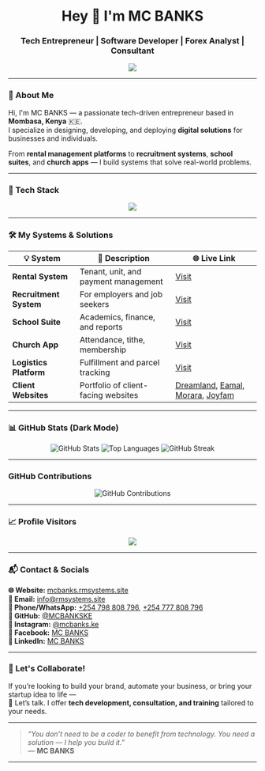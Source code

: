 

<h1 align="center">Hey 👋 I'm MC BANKS</h1>
<h3 align="center">Tech Entrepreneur | Software Developer | Forex Analyst | Consultant</h3>

<p align="center">
  <img src="https://readme-typing-svg.herokuapp.com?font=Fira+Code&size=22&duration=3000&pause=1000&color=00FFF0&center=true&vCenter=true&width=435&lines=Creating+Real+World+Systems.;Forex+Leaner+and+Trader.;Travel+Consultant.;Upcoming+Mentor.;Empowering+Startups+with+Technolojia."
  />
</p>

---

### 🧠 About Me

Hi, I'm MC BANKS — a passionate tech-driven entrepreneur based in **Mombasa, Kenya** 🇰🇪.  
I specialize in designing, developing, and deploying **digital solutions** for businesses and individuals.

From **rental management platforms** to **recruitment systems**, **school suites**, and **church apps** — I build systems that solve real-world problems.

---

### 🔧 Tech Stack

<p align="center">
  <img src="https://skillicons.dev/icons?i=php,laravel,js,html,css,python,mysql,figma,bootstrap,vscode,github" />
</p>

---

### 🛠️ My Systems & Solutions

| 💡 System | 📝 Description | 🌐 Live Link |
|----------|----------------|--------------|
| **Rental System** | Tenant, unit, and payment management | [Visit](https://test.ukwaju.systems) |
| **Recruitment System** | For employers and job seekers | [Visit](https://mcbanks.rmsystems.site) |
| **School Suite** | Academics, finance, and reports | [Visit](https://school.rmsystems.site) |
| **Church App** | Attendance, tithe, membership | [Visit](https://church.rmsystems.site) |
| **Logistics Platform** | Fulfillment and parcel tracking | [Visit](https://logistics.rmsystems.site) |
| **Client Websites** | Portfolio of client-facing websites | [Dreamland](https://dreamlandmanpower.com), [Eamal](https://eamalsolutions.co.ke), [Morara](https://morara.rmsystems.site), [Joyfam](https://mcbanks.rmsystems.site) |

---

### 📊 GitHub Stats (Dark Mode)

<p align="center">
  <img src="https://github-readme-stats.vercel.app/api?username=MCBANKSKE&show_icons=true&theme=radical" alt="GitHub Stats" />
  <img src="https://github-readme-stats.vercel.app/api/top-langs/?username=MCBANKSKE&layout=compact&theme=radical" alt="Top Languages" />
  <img src="https://streak-stats.demolab.com?user=MCBANKSKE&theme=radical" alt="GitHub Streak" />
</p>

---

### GitHub Contributions 

<p align="center">
  <img src="https://raw.githubusercontent.com/MCBANKSKE/MCBANKSKE/output/github-contribution-grid-snake-dark.svg" alt="GitHub Contributions" />
</p>


---

### 📈 Profile Visitors

<p align="center">
  <img src="https://komarev.com/ghpvc/?username=MCBANKSKE&label=Visitors&color=0e75b6&style=flat" />
</p>

---

### 📬 Contact & Socials

<p align="left">
  <b>🌐 Website:</b> <a href="https://mcbanks.rmsystems.site">mcbanks.rmsystems.site</a><br/>
  <b>📧 Email:</b> <a href="mailto:info@rmsystems.site">info@rmsystems.site</a><br/>
  <b>📱 Phone/WhatsApp:</b> 
    <a href="https://wa.me/254798808796">+254 798 808 796</a>, 
    <a href="https://wa.me/254777808796">+254 777 808 796</a><br/>
  <b>🐙 GitHub:</b> <a href="https://github.com/MCBANKSKE">@MCBANKSKE</a><br/>
  <b>📸 Instagram:</b> <a href="https://instagram.com/mcbanks.ke">@mcbanks.ke</a><br/>
  <b>📘 Facebook:</b> <a href="https://facebook.com/mcbanks.ke">MC BANKS</a><br/>
  <b>💼 LinkedIn:</b> <a href="https://linkedin.com/in/mcbanks">MC BANKS</a>
</p>

---

### 💬 Let's Collaborate!

If you’re looking to build your brand, automate your business, or bring your startup idea to life —  
💬 Let’s talk. I offer **tech development, consultation, and training** tailored to your needs.

---

> _“You don’t need to be a coder to benefit from technology. You need a solution — I help you build it.”_  
> — **MC BANKS**

---

